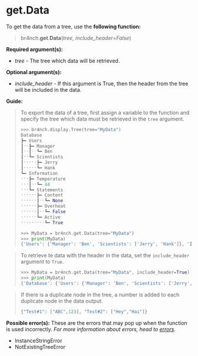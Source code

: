 # get.Data

To get the data from a tree, use the **following function:**

> br4nch.**get**.**Data**(*tree*, *include_header=False*)

**Required argument(s):**

- *tree* - The tree which data will be retrieved.

**Optional argument(s):**

- *include_header* - If this argument is True, then the header from the tree will be included in the data.

**Guide:**

> To export the data of a tree, first assign a variable to the function and specify the tree which data must be retrieved in the `tree` argument.
>
> ```python
> >>> br4nch.display.Tree(tree="MyData")
> Database
> ┣━ Users
> ┃ˑˑ┣━ Manager
> ┃ˑˑ┃ˑˑ┗━ Ben
> ┃ˑˑ┗━ Scientists
> ┃ˑˑˑˑˑ┣━ Jerry
> ┃ˑˑˑˑˑ┗━ Hank
> ┗━ Information
> ˑˑˑ┣━ Temperature
> ˑˑˑ┃ˑˑ┗━ 44
> ˑˑˑ┗━ Statements
> ˑˑˑˑˑˑ┣━ Content
> ˑˑˑˑˑˑ┃ˑˑ┗━ None
> ˑˑˑˑˑˑ┣━ Overheat
> ˑˑˑˑˑˑ┃ˑˑ┗━ False
> ˑˑˑˑˑˑ┗━ Active
> ˑˑˑˑˑˑˑˑˑ┗━ True
> 
> >>> MyData = br4nch.get.Data(tree="MyData")
> >>> print(MyData)
> {'Users': {'Manager': 'Ben', 'Scientists': ['Jerry', 'Hank']}, 'Information': {'Temperature': '44', 'Statements': {'Content': 'None', 'Overheat': 'False', 'Active': 'True'}}}
> ```
>

> To retrieve te data with the header in the data, set the `include_header` argument to `True`.
>
> ```python
> >>> MyData = br4nch.get.Data(tree="MyData", include_header=True)
> >>> print(MyData)
> {'Database': {'Users': {'Manager': 'Ben', 'Scientists': ['Jerry', 'Hank']}, 'Information': {'Temperature': '44', 'Statements': {'Content': 'None', 'Overheat': 'False', 'Active': 'True'}}}}
> ```

> If there is a duplicate node in the tree, a number is added to each duplicate node in the data output.
>
> ```python
> {"Test#1": ["ABC",123], "Test#2": ["Hey","Hai"]}
> ```
> 

**Possible error(s):**
These are the errors that may pop up when the function is used incorrectly.
*For more information about errors, head to [errors](../../guides/errors.md).*

- InstanceStringError
- NotExistingTreeError

